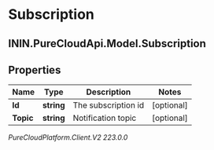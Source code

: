 # Subscription

## ININ.PureCloudApi.Model.Subscription

## Properties

|Name | Type | Description | Notes|
|------------ | ------------- | ------------- | -------------|
| **Id** | **string** | The subscription id | [optional] |
| **Topic** | **string** | Notification topic | [optional] |



_PureCloudPlatform.Client.V2 223.0.0_
